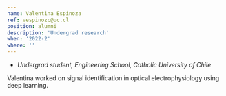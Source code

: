 ```yaml
---
name: Valentina Espinoza
ref: vespinozc@uc.cl
position: alumni
description: 'Undergrad research'
when: '2022-2'
where: ''
---
```


- _Undergrad student, Engineering School, Catholic University of Chile_

Valentina worked on signal identification in optical electrophysiology using deep learning.